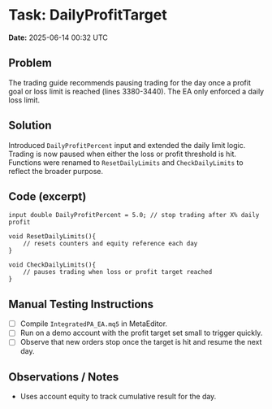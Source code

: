 # Task: DailyProfitTarget
**Date:** 2025-06-14 00:32 UTC

## Problem
The trading guide recommends pausing trading for the day once a profit goal or loss limit is reached (lines 3380-3440). The EA only enforced a daily loss limit.

## Solution
Introduced `DailyProfitPercent` input and extended the daily limit logic. Trading is now paused when either the loss or profit threshold is hit. Functions were renamed to `ResetDailyLimits` and `CheckDailyLimits` to reflect the broader purpose.

## Code (excerpt)
```mql5
input double DailyProfitPercent = 5.0; // stop trading after X% daily profit

void ResetDailyLimits(){
    // resets counters and equity reference each day
}

void CheckDailyLimits(){
    // pauses trading when loss or profit target reached
}
```

## Manual Testing Instructions
- [ ] Compile `IntegratedPA_EA.mq5` in MetaEditor.
- [ ] Run on a demo account with the profit target set small to trigger quickly.
- [ ] Observe that new orders stop once the target is hit and resume the next day.

## Observations / Notes
- Uses account equity to track cumulative result for the day.
